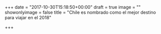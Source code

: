+++
date = "2017-10-30T15:18:50+00:00"
draft = true
image = ""
showonlyimage = false
title = "Chile es nombrado como el mejor destino para viajar en el 2018"

+++

